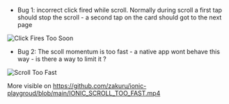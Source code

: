 
- Bug 1: incorrect click fired while scroll.
Normally during scroll a first tap should stop the scroll - a second tap on the card should got to the next page

![Click Fires Too Soon](https://github.com/zakuru/ionic-playgroud/blob/main/IONIC_CLICK_ISSUE.gif)



- Bug 2: The scoll momentum is too fast - a native app wont behave this way - is there a way to limit it ?
  
![Scroll Too Fast](https://github.com/zakuru/ionic-playgroud/blob/main/IONIC_SCROLL_TOO_FAST.gif)

  More visible on https://github.com/zakuru/ionic-playgroud/blob/main/IONIC_SCROLL_TOO_FAST.mp4
